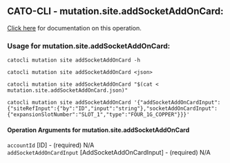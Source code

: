 
## CATO-CLI - mutation.site.addSocketAddOnCard:
[Click here](https://api.catonetworks.com/documentation/#mutation-mutation.site.addSocketAddOnCard) for documentation on this operation.

### Usage for mutation.site.addSocketAddOnCard:

`catocli mutation site addSocketAddOnCard -h`

`catocli mutation site addSocketAddOnCard <json>`

`catocli mutation site addSocketAddOnCard "$(cat < mutation.site.addSocketAddOnCard.json)"`

`catocli mutation site addSocketAddOnCard '{"addSocketAddOnCardInput":{"siteRefInput":{"by":"ID","input":"string"},"socketAddOnCardInput":{"expansionSlotNumber":"SLOT_1","type":"FOUR_1G_COPPER"}}}'`


#### Operation Arguments for mutation.site.addSocketAddOnCard ####

`accountId` [ID] - (required) N/A    
`addSocketAddOnCardInput` [AddSocketAddOnCardInput] - (required) N/A    
